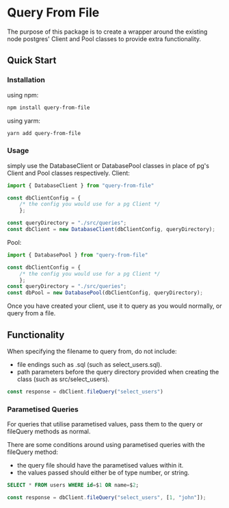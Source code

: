 # Query From File

The purpose of this package is to create a wrapper around the existing node postgres' Client and Pool classes to provide extra functionality.

## Quick Start

### Installation

using npm:

```BASH
npm install query-from-file
```

using yarm:

```BASH
yarn add query-from-file
```

### Usage

simply use the DatabaseClient or DatabasePool classes in place of pg's Client and Pool classes respectively.
Client:

```JavaScript
import { DatabaseClient } from "query-from-file"

const dbClientConfig = {
    /* the config you would use for a pg Client */
    };

const queryDirectory = "./src/queries";
const dbClient = new DatabaseClient(dbClientConfig, queryDirectory);
```

Pool:

```JavaScript
import { DatabasePool } from "query-from-file"

const dbClientConfig = {
    /* the config you would use for a pg Client */
    };
const queryDirectory = "./src/queries";
const dbPool = new DatabasePool(dbClientConfig, queryDirectory);
```

Once you have created your client, use it to query as you would normally, or query from a file.

## Functionality

When specifying the filename to query from, do not include:

- file endings such as .sql (such as select_users.sql).
- path parameters before the query directory provided when creating the class (such as src/select_users).

```JavaScript
const response = dbClient.fileQuery("select_users")
```

### Parametised Queries

For queries that utilise parametised values, pass them to the query or fileQuery methods as normal.

There are some conditions around using parametised queries with the fileQuery method:

- the query file should have the parametised values within it.
- the values passed should either be of type number, or string.

```SQL
SELECT * FROM users WHERE id=$1 OR name=$2;
```

```JavaScript
const response = dbClient.fileQuery("select_users", [1, "john"]);
```
